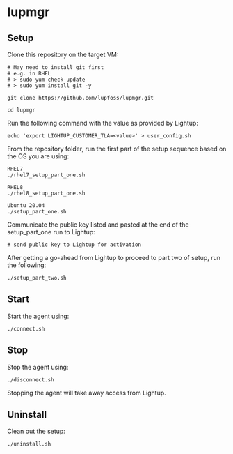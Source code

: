 # lupmgr

## Setup

Clone this repository on the target VM:

```
# May need to install git first
# e.g. in RHEL
# > sudo yum check-update
# > sudo yum install git -y

git clone https://github.com/lupfoss/lupmgr.git

cd lupmgr
```

Run the following command with the value as provided by Lightup:

```
echo 'export LIGHTUP_CUSTOMER_TLA=<value>' > user_config.sh
```

From the repository folder, run the first part of the setup sequence based on the OS you are using:
```
RHEL7
./rhel7_setup_part_one.sh

RHEL8
./rhel8_setup_part_one.sh

Ubuntu 20.04
./setup_part_one.sh
```

Communicate the public key listed and pasted at the end of the setup_part_one run to Lightup:

```
# send public key to Lightup for activation
```

After getting a go-ahead from Lightup to proceed to part two of setup, run the following:

```
./setup_part_two.sh
```

## Start

Start the agent using:

```
./connect.sh
```

## Stop

Stop the agent using:

```
./disconnect.sh
```

Stopping the agent will take away access from Lightup.


## Uninstall

Clean out the setup:

```
./uninstall.sh
```

